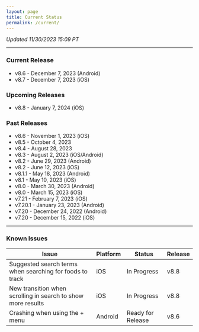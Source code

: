 ```yaml
---
layout: page
title: Current Status
permalink: /current/
---
```


_Updated 11/30/2023 15:09 PT_


***

### Current Release
- v8.6    - December 7, 2023 (Android)
- v8.7    - December 7, 2023 (iOS)

### Upcoming Releases
- v8.8    - January 7, 2024 (iOS)
 
### Past Releases
- v8.6    - November 1, 2023 (iOS)
- v8.5    - October 4, 2023
- v8.4    - August 28, 2023
- v8.3    - August 2, 2023 (iOS/Android)
- v8.2    - June 29, 2023 (Android)
- v8.2    - June 12, 2023 (iOS)
- v8.1.1  - May 18, 2023 (Android)
- v8.1    - May 10, 2023 (iOS)
- v8.0    - March 30, 2023 (Android)
- v8.0    - March 15, 2023 (iOS)
- v7.21   - February 7, 2023 (iOS)
- v7.20.1 - January 23, 2023 (Android)
- v7.20   - December 24, 2022 (Android)
- v7.20   - December 15, 2022 (iOS)


***

### Known Issues

|Issue                          |Platform   | Status    | Release           |
| ---                           | ---       | ---       | ---               |
|Suggested search terms when searching for foods to track |iOS |In Progress| v8.8|
|New transition when scrolling in search to show more results |iOS |In Progress| v8.8|
|Crashing when using the + menu |Android |Ready for Release | v8.6|
